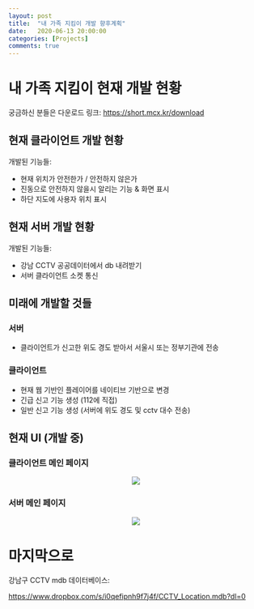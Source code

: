 ```yaml
---
layout: post
title:  "내 가족 지킴이 개발 향후계획"
date:   2020-06-13 20:00:00
categories: [Projects]
comments: true
---
```


# 내 가족 지킴이 현재 개발 현황
궁금하신 분들은 다운로드 링크: https://short.mcx.kr/download
## 현재 클라이언트 개발 현황
개발된 기능들:

- 현재 위치가 안전한가 / 안전하지 않은가
- 진동으로 안전하지 않을시 알리는 기능 & 화면 표시
- 하단 지도에 사용자 위치 표시
## 현재 서버 개발 현황
개발된 기능들:

- 강남 CCTV 공공데이터에서 db 내려받기
- 서버 클라이언트 소켓 통신
## 미래에 개발할 것들
### 서버
- 클라이언트가 신고한 위도 경도 받아서 서울시 또는 정부기관에 전송
### 클라이언트
- 현재 웹 기반인 플레이어를 네이티브 기반으로 변경
- 긴급 신고 기능 생성 (112에 직접)
- 일반 신고 기능 생성 (서버에 위도 경도 및 cctv 대수 전송)

## 현재 UI (개발 중)
### 클라이언트 메인 페이지
<p align="center">
<img align = "center" src="https://i.ibb.co/tMQ2fKv/androidui.png">
</p>

### 서버 메인 페이지
<p align="center">
<img align ="center" src = "https://i.ibb.co/QNFbjsn/ggcctvui.png">
</p>

# 마지막으로
강남구 CCTV mdb 데이터베이스:

https://www.dropbox.com/s/i0qefipnh9f7j4f/CCTV_Location.mdb?dl=0
